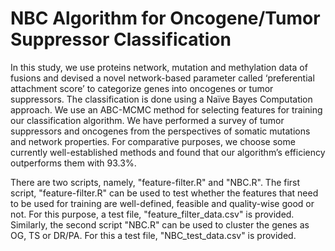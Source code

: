 # NBC Algorithm for Oncogene/Tumor Suppressor Classification

In this study, we use proteins network, mutation and methylation data of fusions and devised a novel network-based parameter called ‘preferential attachment score’ to categorize genes into oncogenes or tumor suppressors. The classification is done using a Naïve Bayes Computation approach. We use an ABC-MCMC method for selecting features for training our classification algorithm. We have performed a survey of tumor suppressors and oncogenes from the perspectives of somatic mutations and network properties. For comparative purposes, we choose some currently well-established methods and found that our algorithm’s efficiency outperforms them with 93.3%. 

There are two scripts, namely, "feature-filter.R" and "NBC.R". The first script, "feature-filter.R" can be used to test whether the features that need to be used for training are well-defined, feasible and quality-wise good or not. For this purpose, a test file, "feature_filter_data.csv" is provided. Similarly, the second script "NBC.R" can be used to cluster the genes as OG, TS or DR/PA. For this a test file, "NBC_test_data.csv" is provided.
